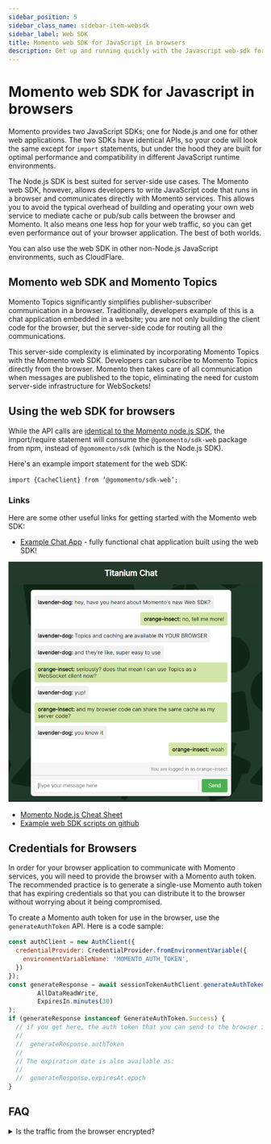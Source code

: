 ```yaml
---
sidebar_position: 5
sidebar_class_name: sidebar-item-websdk
sidebar_label: Web SDK
title: Momento web SDK for JavaScript in browsers
description: Get up and running quickly with the Javascript web-sdk for use in browsers connecting to a Momento Cache or Topics services.
---
```


# Momento web SDK for Javascript in browsers

Momento provides two JavaScript SDKs; one for Node.js and one for other web applications. The two SDKs have identical APIs, so your code will look the same except for `import` statements, but under the hood they are built for optimal performance and compatibility in different JavaScript runtime environments.

The Node.js SDK is best suited for server-side use cases. The Momento web SDK, however, allows developers to write JavaScript code that runs in a browser and communicates directly with Momento services. This allows you to avoid the typical overhead of building and operating your own web service to mediate cache or pub/sub calls between the browser and Momento. It also means one less hop for your web traffic, so you can get even performance out of your browser application. The best of both worlds.

You can also use the web SDK in other non-Node.js JavaScript environments, such as CloudFlare.

## Momento web SDK and Momento Topics

Momento Topics significantly simplifies publisher-subscriber communication in a browser. Traditionally, developers example of this is a chat application embedded in a website; you are not only building the client code for the browser, but the server-side code for routing all the communications.

This server-side complexity is eliminated by incorporating Momento Topics with the Momento web SDK. Developers can subscribe to Momento Topics directly from the browser. Momento then takes care of all communication when messages are published to the topic, eliminating the need for custom server-side infrastructure for WebSockets!

## Using the web SDK for browsers

While the API calls are [identical to the Momento node.js SDK](/develop/guides/cheat-sheets/momento-cache-nodejs-cheat-sheet.md), the import/require statement will consume the `@gomomento/sdk-web` package from npm, instead of `@gomomento/sdk` (which is the Node.js SDK).

Here's an example import statement for the web SDK:

`import {CacheClient} from ‘@gomomento/sdk-web’;`

### Links

Here are some other useful links for getting started with the Momento web SDK:

* [Example Chat App](https://github.com/momentohq/example-chat-app) - fully functional chat application built using the web SDK!

![chat screenshot](./images/web-sdk-chat-app.png)

* [Momento Node.js Cheat Sheet](/develop/guides/cheat-sheets/momento-cache-nodejs-cheat-sheet.md)
* [Example web SDK scripts on github](https://github.com/momentohq/client-sdk-javascript/examples/web)

## Credentials for Browsers

In order for your browser application to communicate with Momento services, you will need to provide the browser with a Momento auth token. The recommended practice is to generate a single-use Momento auth token that has expiring credentials so that you can distribute it to the browser without worrying about it being compromised.

To create a Momento auth token for use in the browser, use the `generateAuthToken` API. Here is a code sample:

```javascript
const authClient = new AuthClient({
  credentialProvider: CredentialProvider.fromEnvironmentVariable({
    environmentVariableName: 'MOMENTO_AUTH_TOKEN',
  })
});
const generateResponse = await sessionTokenAuthClient.generateAuthToken(
    	AllDataReadWrite,
    	ExpiresIn.minutes(30)
);
if (generateResponse instanceof GenerateAuthToken.Success) {
  // if you get here, the auth token that you can send to the browser is available as:
  //
  //  generateResponse.authToken
  //
  // The expiration date is also available as:
  //
  //  generateResponse.expiresAt.epoch
}
```

## FAQ

<details>
  <summary>Is the traffic from the browser encrypted?</summary>
As with all traffic with Momento services, the web SDK is fully encrypted on the wire. In addition, the SDK uses TLS 1.2+ encryption.
</details>

